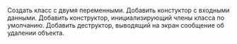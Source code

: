 Создать класс с двумя переменными. Добавить констуктор с входными данными. Добавить конструктор, инициализирующий члены класса по умолчанию. Добавить деструктор, выводящий на экран сообщение об удалении объекта.
